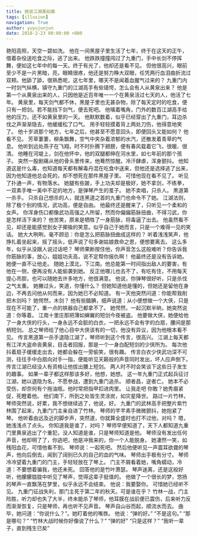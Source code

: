```yaml
---
title: 她说江湖美如画
tags: [illusion]
navigation: True
author: yuyujunjun
date: 2018-2-23 00:00:00 +800
---
```


艳阳高照，天空一碧如洗。
他在一间黑屋子里生活了七年，终于在这天的正午，借着杂役送吃食之际，逃了出来。
他跌跌撞撞闯过了九重门，手中长剑不停挥舞，便如这七年中的每一天。终于有光了，他却还是看不见。
但他很高兴，眼前至少不是一片黑暗，亮，眼睛很疼，他还是努力睁大双眼，任凭两行血泪曲折流过双颊。他舔了舔，很熟悉呢，这七年里，哪天不是闻着血腥气过来的？
九重门内一时剑气纵横，镇守九重门的江湖高手有些错愕，怎么会有人从黄泉出来？
他是第一个从黄泉出来的人，只因他是近百年唯一一个在黄泉活过七天的人，他活了七年。
黄泉里，每天剑气都不休，黑屋子里也无甚杂物，除了每天定时的吃食，便只有一把剑。若不能挡下剑气，便去死吧。
他噙着嘴角，门外的数百江湖高手给他的压力，还不如黄泉里的一天。
他默默数着，似乎已经穿出了九重门，耳边杀伐之声渐渐隐去，他缓缓松了口气。
用手轻轻摸着背上两处刀伤，他得意地笑了。
他十岁进那个地方，七年之后，他甚至不愿意回头，即便回头又能如何？
他看不见。
芳草萋萋，柳条飘舞，空气中夹杂着浓郁的水汽，还散发着青草的气息。
他听到远处燕子在飞翔，时不时扑腾下翅膀，便有春风载着它飞，很暖、很清。
他睡在河堤上，剑在他怀中，他的双腿都伸在河水里，如七年前的那个孩子。
突然一股剧痛从他的骨头里传来，他蓦然惊醒。冷汗肆虐，浑身颤抖。
他知道这是什么毒，也知道每天都有解毒丹混在吃食中送来，但他还是选择逃了出来，因为他知道他总会死的，却不想死在那件黑屋子里。
可惜他现在看不见了。
听见了扑通一声，有物落水。
她腿有些跛，手上功夫却是极好，她不拿剑，不练拳，一双素手唯一美中不足的地方，是弹琴产生的茧子。
她不卖唱，只杀人。
黑道第一杀手。
只杀自己想杀的人，就连黑道之首的九重门也命令不了她。
江湖法则，除了极个别的情况，武功高，便是自由。
他最终还是醒来了，只听见一个柔和的女声。
你浑身伤口都像武功高强之人所留，然而你偏偏筋脉扭曲，不得习武，你是怎样活下来的？
他苦笑，原来是牺牲了一身筋脉，将毒逼了出去。
他虽然看不见，却还是能感觉到女子揶揄的笑意。似乎自己于她而言，只是一个难得一见的笑话。
她大大咧咧，毫不顾忌：你是怎么把筋脉扭曲成这样的？
听着浅浅笑声，他挣扎着坐起来，摇了摇头，低声说了句多谢姑娘救命之恩，便想要离去。
这么多年，似乎从没跟人说过话吧？
琴师果断按住他，你声音怎么这般难听？你告诉我你筋脉的事，放心，姐姐功夫高，说不定帮你报仇啊！
他最终还是没有告诉她。
她便一直不让他走。
随她上漠北，下江南。他总能第一时间指出敌人的要害，有他在一侧，便再没有人能偷袭到她。
反正他哪儿也去不了，有吃有住，不用每天提心吊胆，也可以随她去许多地方，他很满意。
他说，你弹琴很好听，只是杀伐之气太重。
她撇过头，笑道，你懂什么？
但她知道他是懂的，但她还是留他在身边，不再去问他从何而来，因为她已不必知道。
有一天他突然问道：你能帮我削把木剑吗？
她愕然，木剑？
他有些腼腆，细声说道：从小便想做一个大侠，只是现在不可能了，重一点的铁器自己都拿不了。
她愕然，一起沉默半晌，她突然说道：你等着。
江南十里庄那把薄如蝉翼的短剑今夜被盗。
他要做大侠，她便给他了一身大侠的行头，一身永远不会脏的白衣，一把永远不会有字的白扇，腰间是那柄短剑。
总之琴师给了他心目中大侠该有的一切，他没有异议，因为他根本看不见。
传言黑道第一杀手退隐江湖了，琴师听到这个传言，很高兴。
江湖上每天都有江洋大盗命丧黄泉，目击者回报，那是一个一身白配短剑的少侠所为。
每次他抖着扇子缓缓走出去，她都会躲在一旁偷笑，很有趣。
传言白衣少侠武功深不可测，往往手中白扇向对手一指，便能听见天籁般的声音同时发出，坏人应声倒下。
传言江湖已经没人有资格让他拔出腰上短剑。
两人时不时会笑谈下这些日子发生的趣事。
如果一辈子都这样那该多好，他想，她想。
这一年九重门正式起兵征讨江湖，她以退隐为名，不愿参战，遭到九重门追杀。
顺者昌，逆者亡。
她本不必受伤，却奈何有个拖油瓶，他时常把指甲扣进肉里。
让我走吧
你敢？她秀眉紧促，死瞪着他。
他们南下，所到之处皆生灵涂炭，如灾星降世。
路过一片竹林，琴师突然说，好累，我不想继续逃了，他说，好。
九重门的武林高手把整片紫竹林围了起来，九重门门主亲自进了竹林。
琴师的芊芊素手微微颤抖，她抱紧了琴。
他听着由远及近的脚步声，突然道，你就算全盛时也打不过他，对吗？
嗯，她浅浅点了点头。
你知道我是谁了，对吗？
琴师早便知道了，天下人都知道九重门里黄泉逃出了个重犯，没人知道是谁，只是琴师知道是他。
琴师没有发出任何声音，他却明了了，你逃吧，他是冲我来的，你一个人能脱身。
她凄然一笑，如残阳血花，可惜他看不到。
琴师说：一起死吧。
然后他便听见一声震耳欲聋的琴声，他向后倒去，闻到了阔别已久的自己的血的气味。
琴师出手极有分寸。
琴师冷冷望着九重门的门主，手轻轻放在了琴上。
门主不屑看着她，嘴角蠕动，冷道：不要想着骗我，他还未死。
回答他的是竹叶萧瑟。
琴声迷离，还是这般好听，他朦朦胧胧中听见了琴声，觉得这辈子挺值的。
他做了一个很长的梦，悠扬的琴声一直飘荡在梦里，似乎永远不会结束。
他说：我要娶你。
可惜她已经听不见。
九重门征战失利，那门主死于第二年的秋天。可是谁在乎？
竹林一战，门主险胜，听力却也失了大半，终未能杀了琴师，他耳膜在战前便已震伤，后来听力反而渐渐恢复，只是琴师，再也听不见声音。
琴声自山谷而起，顺流水而去。
曲毕，她问道：“你说什么？”。她盯着他的嘴唇。
他说：“弹的好。”
“不是这句。”
“那是哪句？”
“竹林大战时候你好像说了什么？”
“弹的好”
“只是这样？”
“我听一辈子，直到残生已矣”